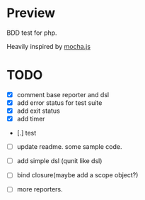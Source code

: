 # Preview

BDD test for php.

Heavily inspired by [mocha.js](http://visionmedia.github.io/mocha/)

# TODO
- [x] comment base reporter and dsl
- [x] add error status for test suite
- [x] add exit status
- [x] add timer
- [.] test
- [ ] update readme. some sample code.
- [ ] add simple dsl (qunit like dsl)
- [ ] bind closure(maybe add a scope object?)
- [ ] more reporters.


